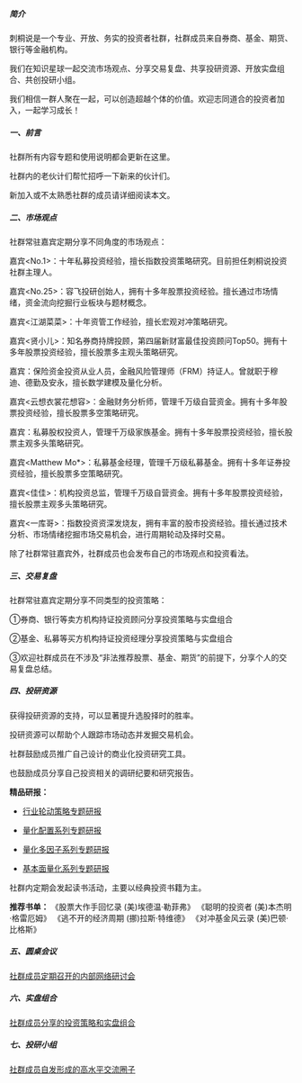 ##### **简介**

刺桐说是一个专业、开放、务实的投资者社群，社群成员来自券商、基金、期货、银行等金融机构。

我们在知识星球一起交流市场观点、分享交易复盘、共享投研资源、开放实盘组合、共创投研小组。

我们相信一群人聚在一起，可以创造超越个体的价值。欢迎志同道合的投资者加入，一起学习成长！


##### 一、前言

社群所有内容专题和使用说明都会更新在这里。

社群内的老伙计们帮忙招呼一下新来的伙计们。

新加入或不太熟悉社群的成员请详细阅读本文。


##### 二、市场观点

社群常驻嘉宾定期分享不同角度的市场观点：

嘉宾<No.1>：十年私募投资经验，擅长指数投资策略研究。目前担任刺桐说投资社群主理人。

嘉宾<No.25>：容飞投研创始人，拥有十多年股票投资经验。擅长通过市场情绪，资金流向挖掘行业板块与题材概念。

嘉宾<江湖菜菜>：十年资管工作经验，擅长宏观对冲策略研究。

嘉宾<贤小儿>：知名券商持牌投顾，第四届新财富最佳投资顾问Top50。拥有十多年股票投资经验，擅长股票多主观头策略研究。

嘉宾<GY>：保险资金投资从业人员，金融风险管理师（FRM）持证人。曾就职于穆迪、德勤及安永，擅长数学建模及量化分析。

嘉宾<云想衣裳花想容>：金融财务分析师，管理千万级自营资金。拥有十多年股票投资经验，擅长股票多空策略研究。

嘉宾<roye>：私募股权投资人，管理千万级家族基金。拥有十多年股票投资经验，擅长股票主观多头策略研究。

嘉宾<Matthew Mo*>：私募基金经理，管理千万级私募基金。拥有十多年证券投资经验，擅长股票多空策略研究。

嘉宾<佳佳>：机构投资总监，管理千万级自营资金。拥有十多年股票投资经验，擅长股票主观多头策略研究。

嘉宾<一库哥>：指数投资资深发烧友，拥有丰富的股市投资经验。擅长通过技术分析、市场情绪挖掘市场交易机会，进行周期轮动及择时交易。

除了社群常驻嘉宾外，社群成员也会发布自己的市场观点和投资看法。


##### 三、交易复盘

社群常驻嘉宾定期分享不同类型的投资策略：

①券商、银行等卖方机构持证投资顾问分享投资策略与实盘组合

②基金、私募等买方机构持证投资经理分享投资策略与实盘组合

③欢迎社群成员在不涉及“非法推荐股票、基金、期货”的前提下，分享个人的交易复盘总结。


##### 四、投研资源

获得投研资源的支持，可以显著提升选股择时的胜率。

投研资源可以帮助个人跟踪市场动态并发掘交易机会。

社群鼓励成员推广自己设计的商业化投资研究工具。

也鼓励成员分享自己投资相关的调研纪要和研究报告。

**精品研报：**
- [行业轮动策略专题研报][11]

[11]: https://t.zsxq.com/05Mz3FEyZ

- [量化配置系列专题研报][12]

[12]: https://t.zsxq.com/05YZJI2Ba

- [量化多因子系列专题研报][13]

[13]: https://t.zsxq.com/05a27eIaU

- [基本面量化系列专题研报][14]

[14]: https://t.zsxq.com/05eQr3BMZ


社群内定期会发起读书活动，主要以经典投资书籍为主。

**推荐书单：**
《股票大作手回忆录  (美)埃德温·勒菲弗》
《聪明的投资者  (美)本杰明·格雷厄姆》
《逃不开的经济周期  (挪)拉斯·特维德》
《对冲基金风云录 (美)巴顿·比格斯》


##### 五、圆桌会议

[社群成员定期召开的内部网络研讨会][1]

[1]: https://t.zsxq.com/06NRJeqJ2


##### 六、实盘组合

[社群成员分享的投资策略和实盘组合][2]

[2]: https://t.zsxq.com/03EYvfaQ7


##### 七、投研小组

[社群成员自发形成的高水平交流圈子][3]

[3]: https://t.zsxq.com/05jYZBi6Y